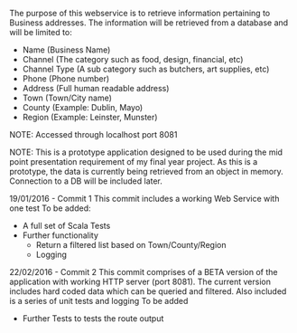 The purpose of this webservice is to retrieve information pertaining to Business addresses. The information will be
retrieved from a database and will be limited to:
* Name              (Business Name)
* Channel           (The category such as food, design, financial, etc)
* Channel Type      (A sub category such as butchers, art supplies, etc)
* Phone             (Phone number)
* Address           (Full human readable address)
* Town              (Town/City name)
* County            (Example: Dublin, Mayo)
* Region            (Example: Leinster, Munster)

NOTE: Accessed through localhost port 8081

NOTE: This is a prototype application designed to be used during the mid point presentation requirement of my final year
project. As this is a prototype, the data is currently being retrieved from an object in memory. Connection to a DB will
be included later.

19/01/2016 - Commit 1
This commit includes a working Web Service with one test
To be added:
- A full set of Scala Tests
- Further functionality
    - Return a filtered list based on Town/County/Region
    - Logging

22/02/2016 - Commit 2
This commit comprises of a BETA version of the application with working HTTP server (port 8081). The current version includes hard coded data which can be queried and filtered. Also included is a series of unit tests and logging
To be added
- Further Tests to tests the route output

